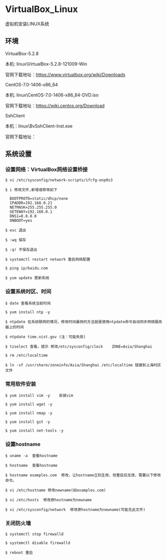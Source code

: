 # VirtualBox_Linux

虚拟机安装LINUX系统

## 环境

VirtualBox-5.2.8

本机: linux\VirtualBox-5.2.8-121009-Win

官网下载地址：https://www.virtualbox.org/wiki/Downloads

CentOS-7.0-1406-x86_64

本机: linux\CentOS-7.0-1406-x86_64-DVD.iso

官网下载地址：https://wiki.centos.org/Download

SshClient

本机：linux\BvSshClient-Inst.exe

官网下载地址：

## 系统设置

### 设置网络：VirtualBox网络设置桥接
```
$ vi /etc/sysconfig/network-scripts/ifcfg-enp0s3

$ i 修改文件,新增或修改如下

  BOOTPROTO=static/dhcp/none
  IPADDR=192.168.0.21
  NETMASK=255.255.255.0
  GETEWAY=192.168.0.1
  DNS1=8.8.8.8
  ONBOOT=yes

$ esc 退出

$ :wq 保存

$ :q! 不保存退出

$ systemctl restart network 重启网络配置

$ ping ip/baidu.com

$ yum update 更新系统
```

### 设置系统时区、时间
```
$ date 查看系统当前时间

$ yum install ntp -y

$ ntpdate 在系统联网的情况，修改时间最快的方法就是使用ntpdate命令自动同步网络服务器上的时间

$ ntpdate time.nist.gov (注：可能失败)

$ tzselect 查看，提示 修改/etc/sysconfig/clock    ZONE=Asia/Shanghai

$ rm /etc/localtime

$ ln -sf /usr/share/zoneinfo/Asia/Shanghai /etc/localtime 链接到上海时区文件
```

### 常用软件安装
```
$ yum install vim -y	安装vim

$ yum install wget -y

$ yum install nmap -y

$ yum install git -y

$ yum install net-tools -y
```

### 设置hostname
```
$ uname -a  查看hostname

$ hostname  查看hostname

$ hostname examples.com  修改，让hostname立刻生效，但重启后无效，需要以下修改命令。

$ vi /etc/hostname 修改newname(如examples.com)

$ vi /etc/hosts  修改原hostname为newname

$ vi /etc/sysconfig/network  修改原hostname为newname(可能无此文件)
```

### 关闭防火墙
```
$ systemctl stop firewalld

$ systemctl disable firewalld

$ reboot 重启
```
